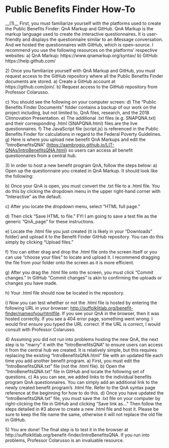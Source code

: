 # Public Benefits Finder How-To
<p> __(1)__ First, you must familiarize yourself with the platforms used to create the Public Benefits Finder: QnA Markup and GitHub. QnA Markup is the markup language used to create the interactive questionnaires. It is user-friendly and displays the questionnaire similar to an iMessage conversation. And we hosted the questionnaires with GitHub, which is open-source. I recommend you use the following resources on the platforms’ respective websites:
a)	QnA Markup: https://www.qnamarkup.org/syntax/
b)	GitHub: https://help.github.com/ </P>
<p> 2)	Once you familiarize yourself with QnA Markup and GitHub, you must request access to the GitHub repository where all the Public Benefits Finder documents are stored.
a)	Create a GitHub account at https://github.com/join/.
b)	Request access to the GitHub repository from Professor Colarusso.

c)	You should see the following on your computer screen: 
d)	The “Public Benefits Finder Documents” folder contains a backup of our work on the project including, but not limited to, QnA files, research, and the 2018 Clinnovation Presentation. 
e)	The additional .txt files (e.g. SNAPQNA.txt) and their corresponding .html (SNAPQNA.html) files are the live questionnaires.
f)	The JavaScript file (script.js) is referenced in the Public Benefits Finder for calculations in regard to the Federal Poverty Guidelines. 
g)	Here is where you upload new benefit QnA Markups and edit the “IntroBenefitsQNA” (https://aambrogio.github.io/LIT-QNAs/IntroBenefitsQNA.html) so users can access all benefit questionnaires from a central hub. </P>
<p> 3)	In order to host a new benefit program QnA, follow the steps below:
a)	Open up the questionnaire you created in QnA Markup. It should look like the following: 

b)	Once your QnA is open, you must convert the .txt file to a .html file. You do this by clicking the dropdown menu in the upper right-hand corner with “Interactive” as the default.  

c)	After you locate the dropdown menu, select “HTML full page.” 

d)	Then click “Save HTML to file.” FYI I am going to save a test file as the generic “QnA_page” for these instructions. 

e)	Locate the .html file you just created (it is likely in your “Downloads” folder) and upload it to the Benefit Finder GitHub repository. You can do this simply by clicking “Upload files.”  

f)	You can either drag and drop the .html file onto the screen itself or you can use “choose your files” to locate and upload it. I recommend dragging the file from your folder onto the screen as it is more efficient. 

g)	After you drag the .html file onto the screen, you must click “Commit changes.” In GitHub “Commit changes” is akin to confirming the uploads or changes you have made. 

h)	Your .html file should now be located in the repository. 

i)	Now you can test whether or not the .html file is hosted by entering the following URL in your browser: http://suffolklitlab.org/benefit-finder/nameofyourhtmlfile. If you see your QnA in the browser, then it was hosted correctly. If you see a 404 error page, something went wrong. I would first ensure you typed the URL correct. If the URL is correct, I would consult with Professor Colarusso.
</p>
<p> 4)	Assuming you did not run into problems hosting the new QnA, the next step is to “marry” it with the “IntroBenefitsQNA” to ensure users can access it from the central hub we created. It is relatively simple, but this requires replacing the existing “IntroBenefitsQNA.html” file with an updated file each time you add another benefit program. 
a)	First, you must edit the “IntroBenefitsQNA.txt” file (not the .html file). 
b)	Open the “IntroBenefitsQNA.txt” file in GitHub and locate the following set of questions.   
c)	As you can see, we added links to the individual benefits program QnA questionnaires. You can simply add an additional link to the newly created benefit program’s .html file. Refer to the QnA syntax page reference at the beginning for how to do this. 
d)	Once you have updated the “IntroBenefitsQNA.txt” file, you must save the .txt file on your computer by right-clicking the file in GitHub and clicking “Save link as…” Then follow the steps detailed in #3 above to create a new .html file and host it. Please be sure to keep the file name the same, otherwise it will not replace the old file in GitHub. </P>
<p> 5)	You are done! The final step is to test it in the browser at http://suffolklitlab.org/benefit-finder/IntroBenefitsQNA. If you run into problems, Professor Colarusso is an invaluable resource. </p>
